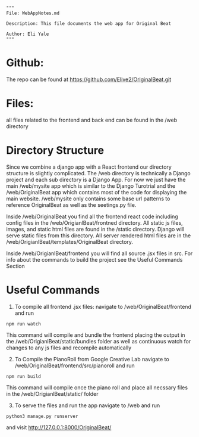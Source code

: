 ```
"""
File: WebAppNotes.md

Description: This file documents the web app for Original Beat

Author: Eli Yale
"""
```

# Github:
The repo can be found at https://github.com/Elive2/OriginalBeat.git

# Files:
all files related to the frontend and back end can be found in the /web directory

# Directory Structure
Since we combine a django app with a React frontend our directory structure is slightly complicated.
The /web directory is technically a Django project and each sub directory is a Django App. For now we
just have the main /web/mysite app which is similar to the Django Turotrial and the /web/OriginalBeat app which
contains most of the code for displaying the main website. /web/mysite only contains some base url patterns
to reference OriginalBeat as well as the seetings.py file.

Inside /web/OriginalBeat you find all the frontend react code including config files in the /web/OrigianlBeat/frontned directory.
All static js files, images, and static html files are found in the /static directory. Django will serve static
files from this directory. All server rendered html files are in the /web/OrigianlBeat/templates/OriginalBeat directory.

Inside /web/OrigianlBeat/frontend you will find all source .jsx files in src. For info about the commands to
build the project see the Useful Commands Section

# Useful Commands

1. To compile all frontend .jsx files:
navigate to /web/OriginalBeat/frontend and run

```
npm run watch
```

This command will compile and bundle the frontend placing the output in the /web/OrigianlBeat/static/bundles folder
as well as continuous watch for changes to any js files and recompile automatically

2. To Compile the PianoRoll from Google Creative Lab
navigate to /web/OriginalBeat/frontend/src/pianoroll and run

```
npm run build
```

This command will compile once the piano roll and place all necssary files in the /web/OrigianlBeat/static/ folder

3. To serve the files and run the app
navigate to /web and run

```
python3 manage.py runserver
```

and visit http://127.0.0.1:8000/OriginalBeat/
